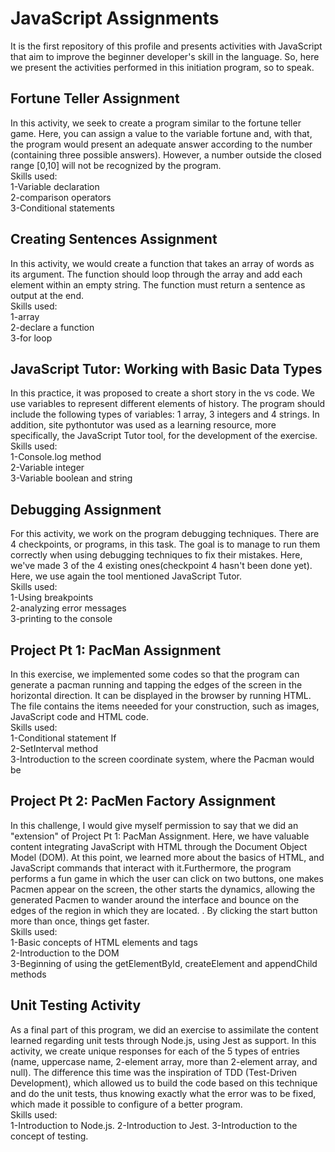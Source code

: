 # JavaScript Assignments

It is the first repository of this profile and presents activities with JavaScript that aim to improve the beginner developer's skill in the language. So, here we present the activities performed in this initiation program, so to speak.

## Fortune Teller Assignment  
In this activity, we seek to create a program similar to the fortune teller game. Here, you can assign a value to the variable fortune and, with that, the program would present an adequate answer according to the number (containing three possible answers). However, a number outside the closed range [0,10] will not be recognized by the program.  
Skills used:  
1-Variable declaration  
2-comparison operators  
3-Conditional statements

## Creating Sentences Assignment  
In this activity, we would create a function that takes an array of words as its argument. The function should loop through the array and add each element within an empty string. The function must return a sentence as output at the end.  
Skills used:  
1-array  
2-declare a function  
3-for loop

## JavaScript Tutor: Working with Basic Data Types  
In this practice, it was proposed to create a short story in the vs code. We use variables to represent different elements of history. The program should include the following types of variables: 1 array, 3 integers and 4 strings. In addition, site pythontutor was used as a learning resource, more specifically, the JavaScript Tutor tool, for the development of the exercise.  
Skills used:  
1-Console.log method  
2-Variable integer  
3-Variable boolean and string
 
## Debugging Assignment  
For this activity, we work on the program debugging techniques. There are 4 checkpoints, or programs, in this task. The goal is to manage to run them correctly when using debugging techniques to fix their mistakes. Here, we've made 3 of the 4 existing ones(checkpoint 4 hasn't been done yet). Here, we use again the tool mentioned JavaScript Tutor.  
Skills used:  
1-Using breakpoints  
2-analyzing error messages  
3-printing to the console

## Project Pt 1: PacMan Assignment  
In this exercise, we implemented some codes so that the program can generate a pacman running and tapping the edges of the screen in the horizontal direction. It can be displayed in the browser by running HTML. The file contains the items neeeded for your construction, such as images, JavaScript code and HTML code.  
Skills used:  
1-Conditional statement If  
2-SetInterval method  
3-Introduction to the screen coordinate system, where the Pacman would be

## Project Pt 2: PacMen Factory Assignment  
In this challenge, I would give myself permission to say that we did an "extension" of Project Pt 1: PacMan Assignment. Here, we have valuable content integrating JavaScript with HTML through the Document Object Model (DOM). At this point, we learned more about the basics of HTML, and JavaScript commands that interact with it.Furthermore, the program performs a fun game in which the user can click on two buttons, one makes Pacmen appear on the screen, the other starts the dynamics, allowing the generated Pacmen to wander around the interface and bounce on the edges of the region in which they are located. . By clicking the start button more than once, things get faster.  
Skills used:  
1-Basic concepts of HTML elements and tags  
2-Introduction to the DOM  
3-Beginning of using the getElementById, createElement and appendChild methods  
  
## Unit Testing Activity  
As a final part of this program, we did an exercise to assimilate the content learned regarding unit tests through Node.js, using Jest as support. In this activity, we create unique responses for each of the 5 types of entries (name, uppercase name, 2-element array, more than 2-element array, and null). The difference this time was the inspiration of TDD (Test-Driven Development), which allowed us to build the code based on this technique and do the unit tests, thus knowing exactly what the error was to be fixed, which made it possible to configure of a better program.  
Skills used:  
1-Introduction to Node.js.
2-Introduction to Jest.
3-Introduction to the concept of testing.



